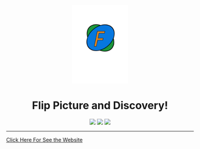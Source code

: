 <div align="center"> 
   <img width="150px" src="https://github.com/Artur-Cavalcante/flip-picture/blob/migrate_to_react/frontend/public/FlipPictureLogo.svg">
   <h1 font-family: sans-serif;>Flip Picture and Discovery!</h1>
</div>

<div align="center">
   <img src="https://img.shields.io/badge/yarn-v1.13.0-brightgreen">
   <img src="https://img.shields.io/badge/react-v16.13.0-blue">
   <img src="https://img.shields.io/badge/tailwindcss-v1.2.0-9cf">
</div>

---

<a href="https://artur-cavalcante.github.io/flip-picture/" target="blank">Click Here For See the Website<a/>
